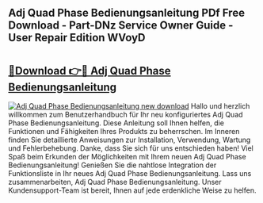 ## Adj Quad Phase Bedienungsanleitung PDf Free Download - Part-DNz Service Owner Guide - User Repair Edition WVoyD

# <h2><a href="http://df50ywb.blite.top/?on=Adj+Quad+Phase+Bedienungsanleitung">🔗Download 👉🔴 Adj Quad Phase Bedienungsanleitung</a></h2>

[![Adj Quad Phase Bedienungsanleitung new download](https://i.imgur.com/lujVjoI.png)](http://df50ywb.blite.top/?on=Adj+Quad+Phase+Bedienungsanleitung)
Hallo und herzlich willkommen zum Benutzerhandbuch für Ihr neu konfiguriertes Adj Quad Phase Bedienungsanleitung. Diese Anleitung soll Ihnen helfen, die Funktionen und Fähigkeiten Ihres Produkts zu beherrschen. Im Inneren finden Sie detaillierte Anweisungen zur Installation, Verwendung, Wartung und Fehlerbehebung. Danke, dass Sie sich für uns entschieden haben! Viel Spaß beim Erkunden der Möglichkeiten mit Ihrem neuen Adj Quad Phase Bedienungsanleitung! Genießen Sie die nahtlose Integration der Funktionsliste in Ihr neues Adj Quad Phase Bedienungsanleitung. Lass uns zusammenarbeiten, Adj Quad Phase Bedienungsanleitung. Unser Kundensupport-Team ist bereit, Ihnen auf jede erdenkliche Weise zu helfen.
